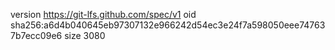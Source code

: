 version https://git-lfs.github.com/spec/v1
oid sha256:a6d4b040645eb97307132e966242d54ec3e24f7a598050eee747637b7ecc09e6
size 3080
